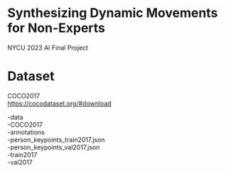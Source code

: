 # Synthesizing Dynamic Movements for Non-Experts
NYCU 2023 AI Final Project

# Dataset
COCO2017  
https://cocodataset.org/#download

-data  
  -COCO2017  
    -annotations  
      -person_keypoints_train2017.json  
      -person_keypoints_val2017.json  
    -train2017  
    -val2017  
